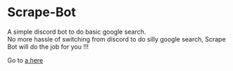 # Scrape-Bot
A simple discord bot to do basic google search.   
No more hassle of switching from discord to do silly google search, Scrape Bot will do the job for you !!!


Go to [a here](https://discord.com/api/oauth2/authorize?client_id=778595332266262558&permissions=0&scope=bot)
